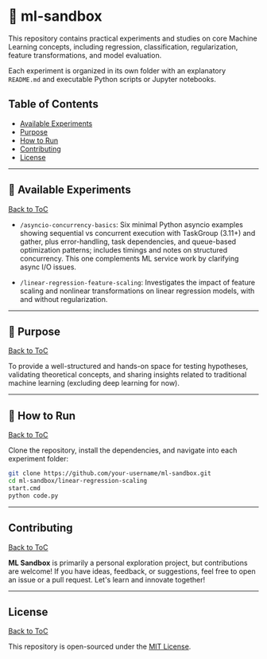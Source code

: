 # 🧠 ml-sandbox

This repository contains practical experiments and studies on core Machine Learning concepts, including regression, classification, regularization, feature transformations, and model evaluation.

Each experiment is organized in its own folder with an explanatory `README.md` and executable Python scripts or Jupyter notebooks.

## Table of Contents

- [Available Experiments](#experiments)
- [Purpose](#purpose)
- [How to Run](#how-to-run)
- [Contributing](#contributing)
- [License](#license)


---

<a name="experiments"/></a>
## 📂 Available Experiments
[Back to ToC](#toc)

- `/asyncio-concurrency-basics`: Six minimal Python asyncio examples showing sequential vs concurrent execution with TaskGroup (3.11+) and gather, plus error-handling, task dependencies, and queue-based optimization patterns; includes timings and notes on structured concurrency. This one complements ML service work by clarifying async I/O issues.

- `/linear-regression-feature-scaling`: Investigates the impact of feature scaling and nonlinear transformations on linear regression models, with and without regularization.

---

<a name="purpose"/></a>
## 🎯 Purpose
[Back to ToC](#toc)

To provide a well-structured and hands-on space for testing hypotheses, validating theoretical concepts, and sharing insights related to traditional machine learning (excluding deep learning for now).

---

<a name="how-to-run"/></a>
## 🚀 How to Run
[Back to ToC](#toc)

Clone the repository, install the dependencies, and navigate into each experiment folder:

```bash
git clone https://github.com/your-username/ml-sandbox.git
cd ml-sandbox/linear-regression-scaling
start.cmd
python code.py
```

---

<a name="contributing"/></a>
## Contributing
[Back to ToC](#toc)

**ML Sandbox** is primarily a personal exploration project, but contributions are welcome! If you have ideas, feedback, or suggestions, feel free to open an issue or a pull request. Let's learn and innovate together!

---

<a name="license"/></a>
## License
[Back to ToC](#toc)

This repository is open-sourced under the [MIT License](LICENSE).
